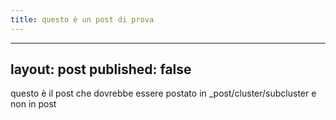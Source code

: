 ```yaml
---
title: questo è un post di prova
---
```


---
layout: post
published: false
---

questo è il post che dovrebbe essere postato in _post/cluster/subcluster e non in post
